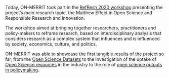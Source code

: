 Today, ON-MERRIT took part in the [RefResh 2020 workshop](http://refresh20.infrascience.isti.cnr.it/) presenting the project’s main research topic, the Matthew Effect in Open Science and Responsible Research and Innovation. 

The workshop aimed at bringing together researchers, practitioners and policy-makers to reframe research, based on interdisciplinary analysis that considers research as a complex system that influences and is influenced by society, economics, culture, and politics. 

ON-MERRIT was able to showcase the first tangible results of the project so far, from the [Open Science Datasets](https://zenodo.org/record/3874587) to the investigation of the uptake of [Open Science resources](https://zenodo.org/record/3875018) in the industry to the role of [open science outputs in policymaking](https://zenodo.org/record/3875055).


